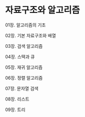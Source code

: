 # 자료구조와 알고리즘

01장. 알고리즘의 기초

02장. 기본 자료구조와 배열

03장. 검색 알고리즘

04장. 스택과 큐

05장. 재귀 알고리즘

06장. 정렬 알고리즘

07장. 문자열 검색

08장. 리스트

09장. 트리




